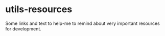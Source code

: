 # utils-resources
Some links and text to help-me to remind about very important resources for development.
